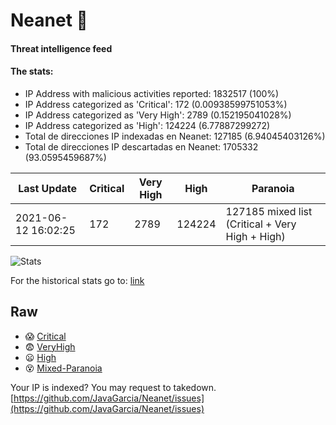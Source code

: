 # Neanet :hocho:
#### Threat intelligence feed
#### The stats:

- IP Address with malicious activities reported: 1832517 (100%)
- IP Address categorized as 'Critical':  172 (0.00938599751053%)
- IP Address categorized as 'Very High':  2789 (0.152195041028%)
- IP Address categorized as 'High':  124224 (6.77887299272)
- Total de direcciones IP indexadas en Neanet:  127185 (6.94045403126%)
- Total de direcciones IP descartadas en Neanet:  1705332 (93.0595459687%)

| Last Update | Critical | Very High | High | Paranoia |
| --- | --- | --- | --- | --- |
| 2021-06-12 16:02:25 | 172 | 2789 | 124224 | 127185 mixed list (Critical + Very High + High)|

![Stats](https://docs.google.com/spreadsheets/d/e/2PACX-1vSnaNMIXVabIpDJjufMlzH7poXnshF3mgd8Is1g9ytUEzVsP5my4Trn8f-xkoLLQ38xpL3HtmUexLo6/pubchart?oid=501124687&format=image)

For the historical stats go to: [link](/stats.csv)
## Raw
- :scream: [Critical](https://raw.githubusercontent.com/JavaGarcia/Neanet/master/blacklists/neanet_critical.txt)
- :fearful: [VeryHigh](https://raw.githubusercontent.com/JavaGarcia/Neanet/master/blacklists/neanet_veryHigh.txtt)
- :frowning: [High](https://raw.githubusercontent.com/JavaGarcia/Neanet/master/blacklists/neanet_high.txt)
- :dizzy_face: [Mixed-Paranoia](https://raw.githubusercontent.com/JavaGarcia/Neanet/master/blacklists/neanet_all.txt)


Your IP is indexed? You may request to takedown. [https://github.com/JavaGarcia/Neanet/issues](https://github.com/JavaGarcia/Neanet/issues)



































































































































































































































































































































































































































































































































































































































































































































































































































































































































































































































































































































































































































































































































































































































































































































































































































































































































































































































































































































































































































































































































































































































































































































































































































































































































































































































































































































































































































































































































































































































































































































































































































































































































































































































































































































































































































































































































































































































































































































































































































































































































































































































































































































































































































































































































































































































































































































































































































































































































































































































































































































































































































































































































































































































































































































































































































































































































































































































































































































































































































































































































































































































































































































































































































































































































































































































































































































































































































































































































































































































































































































































